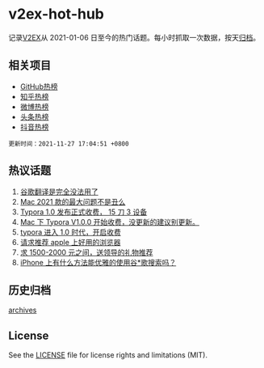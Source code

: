 # v2ex-hot-hub

 记录[V2EX](https://www.v2ex.com/)从 2021-01-06 日至今的热门话题。每小时抓取一次数据，按天[归档](archives)。
 
 ## 相关项目

- [GitHub热榜](https://github.com/snaildev/github-hot-hub)
- [知乎热榜](https://github.com/snaildev/zhihu-hot-hub)
- [微博热榜](https://github.com/snaildev/weibo-hot-hub)
- [头条热榜](https://github.com/snaildev/toutiao-hot-hub)
- [抖音热榜](https://github.com/snaildev/douyin-hot-hub)


 `更新时间：2021-11-27 17:04:51 +0800`

## 热议话题

1. [谷歌翻译是完全没法用了](https://www.v2ex.com/t/818213)
1. [Mac 2021 款的最大问题不是丑么](https://www.v2ex.com/t/818198)
1. [Typora 1.0 发布正式收费， 15 刀 3 设备](https://www.v2ex.com/t/818236)
1. [Mac 下 Typora V1.0.0 开始收费，没更新的建议别更新。](https://www.v2ex.com/t/818303)
1. [typora 进入 1.0 时代，开启收费](https://www.v2ex.com/t/818221)
1. [请求推荐 apple 上好用的浏览器](https://www.v2ex.com/t/818234)
1. [求 1500-2000 元之间，送领导的礼物推荐](https://www.v2ex.com/t/818276)
1. [iPhone 上有什么方法能优雅的使用谷*歌搜索吗？](https://www.v2ex.com/t/818326)

## 历史归档

[archives](archives)

## License

See the [LICENSE](LICENSE) file for license rights and limitations (MIT).

